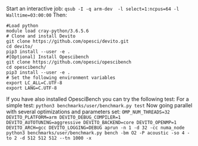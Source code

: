 
Start an interactive job:
`qsub -I -q arm-dev  -l select=1:ncpus=64 -l Walltime=03:00:00`
Then:
```
#Load python
module load cray-python/3.6.5.6
# Clone and install Devito
git clone https://github.com/opesci/devito.git
cd devito/
pip3 install --user -e .
#[Optional] Install Opescibench 
git clone https://github.com/opesci/opescibench
cd opescibench/
pip3 install --user -e .
# Set the following environment variables
export LC_ALL=C.UTF-8
export LANG=C.UTF-8
```

If you have also installed OpesciBench you can try the following test:
For a simple test:
`python3 benchmarks/user/benchmark.py test`
Now going parallel with several optimizations and parameters set:
`OMP_NUM_THREADS=32 DEVITO_PLATFORM=arm DEVITO_DEBUG_COMPILER=1 DEVITO_AUTOTUNING=aggressive DEVITO_BACKEND=core DEVITO_OPENMP=1 DEVITO_ARCH=gcc DEVITO_LOGGING=DEBUG aprun -n 1 -d 32 -cc numa_node python3 benchmarks/user/benchmark.py bench -bm O2 -P acoustic -so 4 -to 2 -d 512 512 512 --tn 1000 -x `

